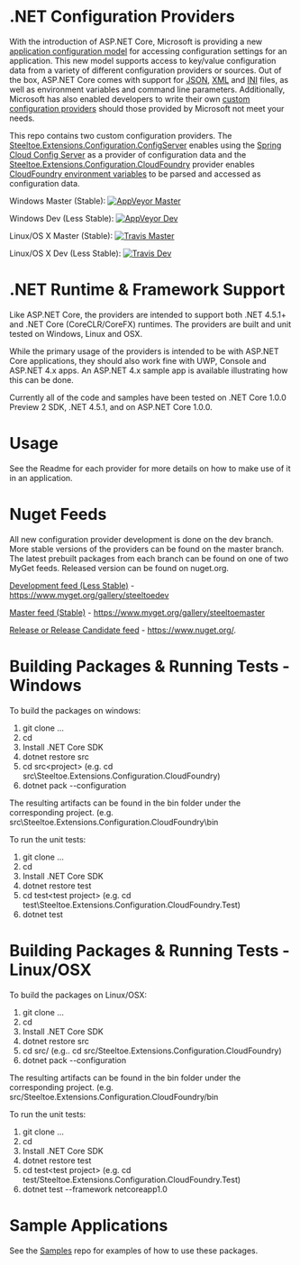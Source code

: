 # .NET Configuration Providers

With the introduction of ASP.NET Core, Microsoft is providing a new [application configuration model](http://docs.asp.net/en/latest/fundamentals/configuration.html) for accessing configuration settings for an application. This new model supports access to key/value configuration data from a variety of different configuration providers or sources. Out of the box, ASP.NET Core comes with support for [JSON](https://github.com/aspnet/Configuration/tree/dev/src/Microsoft.Extensions.Configuration.Json), [XML](https://github.com/aspnet/Configuration/tree/dev/src/Microsoft.Extensions.Configuration.Xml) and [INI](https://github.com/aspnet/Configuration/tree/dev/src/Microsoft.Extensions.Configuration.Ini) files, as well as environment variables and command line parameters.  Additionally, Microsoft has also enabled developers to write their own [custom configuration providers](http://docs.asp.net/en/latest/fundamentals/configuration.html#custom-config-providers) should those provided by Microsoft not meet your needs.  

This repo contains two custom configuration providers.  The [Steeltoe.Extensions.Configuration.ConfigServer](https://github.com/SteeltoeOSS/Configuration/tree/master/src/Steeltoe.Extensions.Configuration.ConfigServer) enables using the [Spring Cloud Config Server](http://projects.spring.io/spring-cloud/) as a provider of configuration data and the [Steeltoe.Extensions.Configuration.CloudFoundry](https://github.com/SteeltoeOSS/Configuration/tree/master/src/Steeltoe.Extensions.Configuration.CloudFoundry) provider enables [CloudFoundry environment variables](docs.cloudfoundry.org) to be parsed and accessed as configuration data.

Windows Master (Stable):  [![AppVeyor Master](https://ci.appveyor.com/api/projects/status/27c2hd0460aac1cs/branch/master?svg=true)](https://ci.appveyor.com/project/steeltoe/Configuration)

Windows Dev (Less Stable):  [![AppVeyor Dev](https://ci.appveyor.com/api/projects/status/27c2hd0460aac1cs/branch/dev?svg=true)](https://ci.appveyor.com/project/steeltoe/Configuration)

Linux/OS X Master (Stable): [![Travis Master](https://travis-ci.org/SteeltoeOSS/Configuration.svg?branch=master)](https://travis-ci.org/SteeltoeOSS/Configuration)

Linux/OS X Dev (Less Stable): [![Travis Dev](https://travis-ci.org/SteeltoeOSS/Configuration.svg?branch=dev)](https://travis-ci.org/SteeltoeOSS/Configuration)

# .NET Runtime & Framework Support
Like ASP.NET Core, the providers are intended to support both .NET 4.5.1+ and .NET Core (CoreCLR/CoreFX) runtimes.  The providers are built and unit tested on Windows, Linux and OSX.

While the primary usage of the providers is intended to be with ASP.NET Core applications, they should also work fine with UWP, Console and ASP.NET 4.x apps. An ASP.NET 4.x sample app is available illustrating how this can be done.

Currently all of the code and samples have been tested on .NET Core 1.0.0 Preview 2 SDK, .NET 4.5.1, and on ASP.NET Core 1.0.0.

# Usage
See the Readme for each provider for more details on how to make use of it in an application.

# Nuget Feeds
All new configuration provider development is done on the dev branch. More stable versions of the providers can be found on the master branch. The latest prebuilt packages from each branch can be found on one of two MyGet feeds. Released version can be found on nuget.org.

[Development feed (Less Stable)](https://www.myget.org/gallery/steeltoedev) - https://www.myget.org/gallery/steeltoedev

[Master feed (Stable)](https://www.myget.org/gallery/steeltoemaster) - https://www.myget.org/gallery/steeltoemaster

[Release or Release Candidate feed](https://www.nuget.org/) - https://www.nuget.org/. 

# Building Packages & Running Tests - Windows
To build the packages on windows:

1. git clone ...
2. cd <clone directory>
3. Install .NET Core SDK
4. dotnet restore src
5. cd src\<project> (e.g. cd src\Steeltoe.Extensions.Configuration.CloudFoundry)
6. dotnet pack --configuration <Release or Debug> 

The resulting artifacts can be found in the bin folder under the corresponding project. (e.g. src\Steeltoe.Extensions.Configuration.CloudFoundry\bin

To run the unit tests:

1. git clone ...
2. cd <clone directory>
3. Install .NET Core SDK 
4. dotnet restore test
5. cd test\<test project> (e.g. cd test\Steeltoe.Extensions.Configuration.CloudFoundry.Test)
6. dotnet test

# Building Packages & Running Tests - Linux/OSX
To build the packages on Linux/OSX:

1. git clone ...
2. cd <clone directory>
3. Install .NET Core SDK
4. dotnet restore src
5. cd src/<project> (e.g.. cd src/Steeltoe.Extensions.Configuration.CloudFoundry)
6. dotnet pack --configuration <Release or Debug> 

The resulting artifacts can be found in the bin folder under the corresponding project. (e.g. src/Steeltoe.Extensions.Configuration.CloudFoundry/bin

To run the unit tests:

1. git clone ...
2. cd <clone directory>
3. Install .NET Core SDK 
4. dotnet restore test
5. cd test\<test project> (e.g. cd test/Steeltoe.Extensions.Configuration.CloudFoundry.Test)
6. dotnet test --framework netcoreapp1.0

# Sample Applications
See the [Samples](https://github.com/SteeltoeOSS/Samples) repo for examples of how to use these packages.
